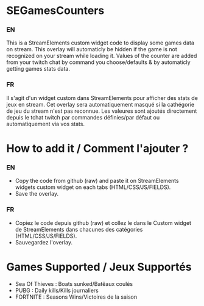 # SEGamesCounters
### EN
This is a StreamElements custom widget code to display some games data on stream.
This overlay will automaticly be hidden if the game is not recognized on your stream while loading it.
Values of the counter are added from your twitch chat by command you choose/defaults & by automaticly getting games stats data.
### FR
Il s'agit d'un widget custom dans StreamElements pour afficher des stats de jeux en stream.
Cet overlay sera automatiquement masqué si la cathégorie de jeu du stream n'est pas reconnue.
Les valeures sont ajoutés directement depuis le tchat twitch par commandes définies/par défaut ou automatiquement via vos stats.

# How to add it / Comment l'ajouter ?
### EN
- Copy the code from github (raw) and paste it on StreamElements widgets custom widget on each tabs (HTML/CSS/JS/FIELDS).
- Save the overlay.
### FR
- Copiez le code depuis github (raw) et collez le dans le Custom widget de StreamElements dans chacunes des catégories (HTML/CSS/JS/FIELDS).
- Sauvegardez l'overlay.

# Games Supported / Jeux Supportés
- Sea Of Thieves : Boats sunked/Batêaux coulés
- PUBG : Daily kills/Kills journaliers
- FORTNITE : Seasons Wins/Victoires de la saison

